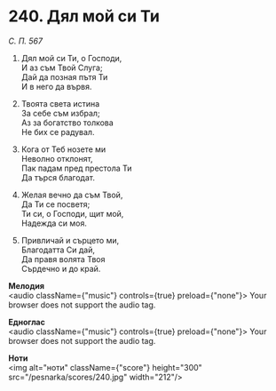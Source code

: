 # 240. Дял мой си Ти

_С. П. 567_

1. Дял мой си Ти, о Господи,  
И аз съм Твой Слуга;  
Дай да позная пътя Ти  
И в него да вървя.  

2. Твоята света истина  
За себе съм избрал;  
Аз за богатство толкова  
Не бих се радувал.  

3. Кога от Теб нозете ми  
Неволно отклонят,  
Пак падам пред престола Ти  
Да търся благодат.  

4. Желая вечно да съм Твой,  
Да Ти се посветя;  
Ти си, о Господи, щит мой,  
Надежда си моя.  

5. Привличай и сърцето ми,  
Благодатта Си дай,  
Да правя волята Твоя  
Сърдечно и до край.

**Мелодия**  
<audio className={"music"} controls={true} preload={"none"}>
    <source src="/pesnarka/mp3/240.mp3" type="audio/mpeg"/>
    Your browser does not support the audio tag.
</audio>

**Едноглас**  
<audio className={"music"} controls={true} preload={"none"}>
    <source src="/pesnarka/transp/240.mp3" type="audio/mpeg"/>
    Your browser does not support the audio tag.
</audio>

**Ноти**  
<img alt="ноти" className={"score"} height="300" src="/pesnarka/scores/240.jpg" width="212"/>
